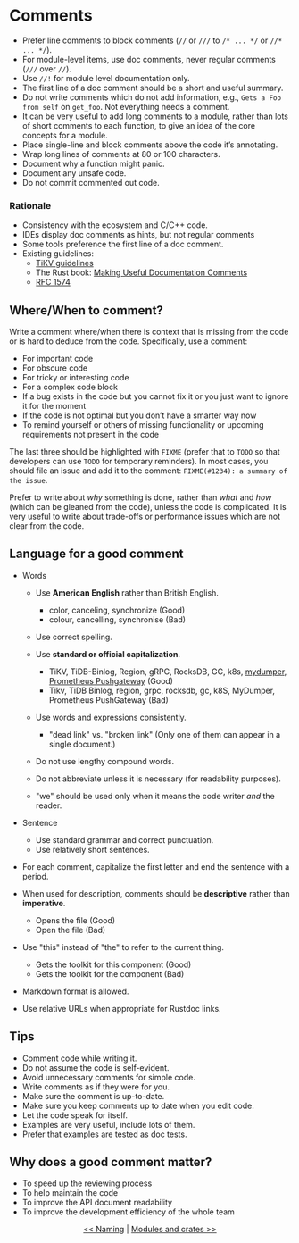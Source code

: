 # Comments

* Prefer line comments to block comments (`//` or `///` to `/* ... */` or `//* ... */`).
* For module-level items, use doc comments, never regular comments (`///` over `//`).
* Use `//!` for module level documentation only.
* The first line of a doc comment should be a short and useful summary.
* Do not write comments which do not add information, e.g., `Gets a Foo from self` on `get_foo`. Not everything needs a comment.
* It can be very useful to add long comments to a module, rather than lots of short comments to each function, to give an idea of the core concepts for a module.
* Place single-line and block comments above the code it’s annotating.
* Wrap long lines of comments at 80 or 100 characters.
* Document why a function might panic.
* Document any unsafe code.
* Do not commit commented out code.


### Rationale

* Consistency with the ecosystem and C/C++ code.
* IDEs display doc comments as hints, but not regular comments
* Some tools preference the first line of a doc comment.
* Existing guidelines:
  - [TiKV guidelines](https://github.com/tikv/tikv/blob/master/CODE_COMMENT_STYLE.md)
  - The Rust book: [Making Useful Documentation Comments](https://doc.rust-lang.org/book/ch14-02-publishing-to-crates-io.html#making-useful-documentation-comments)
  - [RFC 1574](https://github.com/rust-lang/rfcs/blob/master/text/1574-more-api-documentation-conventions.md)


## Where/When to comment?

Write a comment where/when there is context that is missing from the code or is hard to deduce from the code. Specifically, use a comment:

- For important code
- For obscure code
- For tricky or interesting code
- For a complex code block
- If a bug exists in the code but you cannot fix it or you just want to ignore it for the moment
- If the code is not optimal but you don’t have a smarter way now
- To remind yourself or others of missing functionality or upcoming requirements not present in the code

The last three should be highlighted with `FIXME` (prefer that to `TODO` so that developers can use `TODO` for temporary reminders). In most cases, you should file an issue and add it to the comment: `FIXME(#1234): a summary of the issue`.

Prefer to write about *why* something is done, rather than *what* and *how* (which can be gleaned from the code), unless the code is complicated. It is very useful to write about trade-offs or performance issues which are not clear from the code.


## Language for a good comment

- Words
    
    - Use **American English** rather than British English.
        
        - color, canceling, synchronize     (Good)
        - colour, cancelling, synchronise   (Bad)
    
    - Use correct spelling.

    - Use **standard or official capitalization**.
        
        - TiKV, TiDB-Binlog, Region, gRPC, RocksDB, GC, k8s, [mydumper](https://github.com/maxbube/mydumper), [Prometheus Pushgateway](https://github.com/prometheus/pushgateway)   (Good)
        - Tikv, TiDB Binlog, region, grpc, rocksdb, gc, k8S, MyDumper, Prometheus PushGateway   (Bad)

    - Use words and expressions consistently.
        
        - "dead link" vs. "broken link" (Only one of them can appear in a single document.)
    
    - Do not use lengthy compound words.

    - Do not abbreviate unless it is necessary (for readability purposes).

    - "we" should be used only when it means the code writer *and* the reader.

- Sentence

    - Use standard grammar and correct punctuation.
    - Use relatively short sentences.

- For each comment, capitalize the first letter and end the sentence with a period.

- When used for description, comments should be **descriptive** rather than **imperative**.

    - Opens the file   (Good)
    - Open the file    (Bad)

- Use "this" instead of "the" to refer to the current thing.
    
    - Gets the toolkit for this component   (Good)
    - Gets the toolkit for the component    (Bad)

- Markdown format is allowed.

- Use relative URLs when appropriate for Rustdoc links.


## Tips

- Comment code while writing it.
- Do not assume the code is self-evident.
- Avoid unnecessary comments for simple code.
- Write comments as if they were for you.
- Make sure the comment is up-to-date.
- Make sure you keep comments up to date when you edit code.
- Let the code speak for itself.
- Examples are very useful, include lots of them.
- Prefer that examples are tested as doc tests.


## Why does a good comment matter?

- To speed up the reviewing process
- To help maintain the code
- To improve the API document readability
- To improve the development efficiency of the whole team

<p align="center">
<a href="naming.md">&lt;&lt; Naming</a> | <a href="modules.md">Modules and crates &gt;&gt;</a>
</p>
